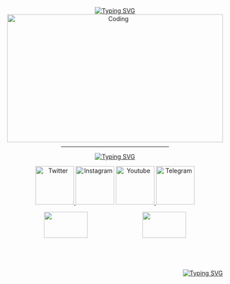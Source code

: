 <div style="background-image: url('https://e1.pxfuel.com/desktop-wallpaper/450/472/desktop-wallpaper-for-android-mobile-nature-love-best-nature-mobile-thumbnail.jpg'); background-size: cover; background-position: center; height: 300px;">
  <!-- Your existing content goes here -->
    <!-- Typing SVG -->
  <div align="center">
    <a href="https://git.io/typing-svg">
      <img src="https://readme-typing-svg.demolab.com?font=Lemon&duration=3000&pause=500&color=10394B&background=6F76FF00&center=true&random=false&width=435&lines=My+name+is+Summer;Not+particularly+good+at+anything;Just+learning;%3AD" alt="Typing SVG" />
    </a>
  <div align="center">
    <img alt="Coding" src="https://art.ngfiles.com/images/3003000/3003864_moawling_pixel-day-2023-banner.gif" style="width:100%;">
    <hr style="width:50%; margin-top: 10px;">
  </div>

  <div align="center">
    <a href="https://git.io/typing-svg">
      <img src="https://readme-typing-svg.demolab.com?font=&duration=3000&pause=500&color=10394B&background=6F76FF00&center=true&random=false&width=435&lines=connect+with+me" alt="Typing SVG" />
    </a>
  </div>
  <p align="center">
    <a href="https://twitter.com/NovemberMoon19" target="blank">
      <img src="https://github.com/Summermeitei/Summermeitei/assets/107537596/67cba721-b597-4432-be14-bd2984e83b9a" alt="Twitter" height="90" width="90" />
    </a
    <a href="https://www.instagram.com/satousama2021/">
      <img src="https://github.com/Summermeitei/Summermeitei/assets/107537596/e6aff4dd-9d7b-4057-9edf-e87dcadb9fad" alt="Instagram" height="90" width="90" />
    </a>
    <a href="https://www.youtube.com/channel/UCJG3nPgXQkl9EtOUdBCrxWA">
      <img src="https://github.com/Summermeitei/Summermeitei/assets/107537596/ec962770-b180-45ba-a8e1-c0cd89e4e5c6" alt="Youtube" height="90" width="90" />
    </a>
    <a href="https://t.me/BeWaterMyBestoFrendo">
      <img src="https://github.com/Summermeitei/Summermeitei/assets/107537596/9ba16ed9-eb6c-4715-a02b-c9d49feaf153" alt="Telegram" height="90" width="90" />
    </a>
  </p>

  <div align="center">
    <img src="https://github-readme-stats.vercel.app/api?username=summermeitei&show=reviews,discussions_started,discussions_answered,prs_merged,prs_merged_percentage&show_icons=true&theme=tokyonight" width="45%" />
    <img src="https://github-profile-trophy.vercel.app/?username=summermeitei&theme=tokyonight&column=3&row=2" width="45%" />
  </div>
</div>
  <!-- Typing SVG -->
<div align="right">
  <a href="https://git.io/typing-svg">
    <img src="https://readme-typing-svg.herokuapp.com/?font=Noto+Serif+Japanese&weight=600&pause=1000&color=343871&random=false&width=435&lines=%E5%A6%84%E6%83%B3%E3%81%B0%E3%81%8B%E3%82%8A%E3%81%97%E3%81%A6%E3%82%8B%E3%81%BB%E3%81%A9+%E6%82%B2%E3%81%97%E3%81%8F%E3%81%AA%E3%82%8B%E3%82%8F;%E6%82%A9%E3%82%81%E3%82%8B%E3%81%BB%E3%81%A9+%E8%B6%B3%E5%8F%96%E3%82%8A%E3%81%B0%E3%81%8B%E3%82%8A%E9%87%8D%E3%81%8F;%E3%81%9D%E3%82%8C%E3%81%AF%E9%9B%B2%E3%82%92%E3%81%A4%E3%81%8B%E3%82%80%E3%82%88%E3%81%86%E3%81%AA%E6%88%AF%E8%A8%80%E3%81%8B%E3%81%97%E3%82%89;%E3%82%BB%E3%83%BC%E3%83%96%E3%81%AE%E3%81%AA%E3%81%84%E3%82%A2%E3%83%8A%E3%83%AD%E3%82%B0%E3%82%B2%E3%83%BC%E3%83%A0%E3%82%92" alt="Typing SVG" />
